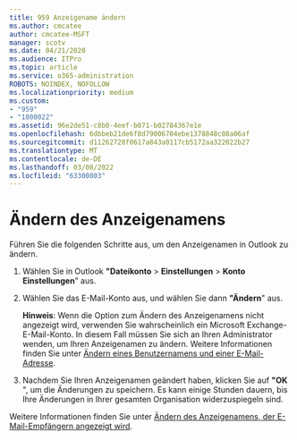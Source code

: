 ```yaml
---
title: 959 Anzeigename ändern
ms.author: cmcatee
author: cmcatee-MSFT
manager: scotv
ms.date: 04/21/2020
ms.audience: ITPro
ms.topic: article
ms.service: o365-administration
ROBOTS: NOINDEX, NOFOLLOW
ms.localizationpriority: medium
ms.custom:
- "959"
- "1800022"
ms.assetid: 96e2de51-c8b0-4eef-b071-b02784367e1e
ms.openlocfilehash: 6dbbeb21de6f8d79006704ebe1378848c08a06af
ms.sourcegitcommit: d11262728f0617a843a0117cb5172aa322022b27
ms.translationtype: MT
ms.contentlocale: de-DE
ms.lasthandoff: 03/08/2022
ms.locfileid: "63300803"
---
```

# <a name="change-your-display-name"></a>Ändern des Anzeigenamens
  
Führen Sie die folgenden Schritte aus, um den Anzeigenamen in Outlook zu ändern.
  
1. Wählen Sie in Outlook **"Dateikonto** \> **Einstellungen** \> **Konto Einstellungen**" aus.

2. Wählen Sie das E-Mail-Konto aus, und wählen Sie dann **"Ändern**" aus.

    **Hinweis**: Wenn die Option zum Ändern des Anzeigenamens nicht angezeigt wird, verwenden Sie wahrscheinlich ein Microsoft Exchange-E-Mail-Konto. In diesem Fall müssen Sie sich an Ihren Administrator wenden, um Ihren Anzeigenamen zu ändern. Weitere Informationen finden Sie unter [Ändern eines Benutzernamens und einer E-Mail-Adresse](https://docs.microsoft.com/microsoft-365/admin/add-users/change-a-user-name-and-email-address).
  
3. Nachdem Sie Ihren Anzeigenamen geändert haben, klicken Sie auf **"OK** ", um die Änderungen zu speichern. Es kann einige Stunden dauern, bis Ihre Änderungen in Ihrer gesamten Organisation widerzuspiegeln sind.

Weitere Informationen finden Sie unter [Ändern des Anzeigenamens, der E-Mail-Empfängern angezeigt wird](https://support.office.com/article/2b53331a-ba2a-4803-88dc-ac9fe376c8a9.aspx).
  